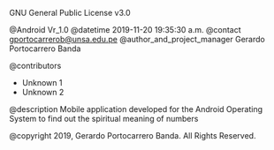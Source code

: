GNU General Public License v3.0


@Android Vr_1.0
@datetime 2019-11-20 19:35:30 a.m.
@contact gportocarrerob@unsa.edu.pe
@author_and_project_manager Gerardo Portocarrero Banda

@contributors
- Unknown 1
- Unknown 2

@description
Mobile application developed for the Android Operating System to find out the spiritual meaning of numbers

@copyright 2019, Gerardo Portocarrero Banda. All Rights Reserved.

